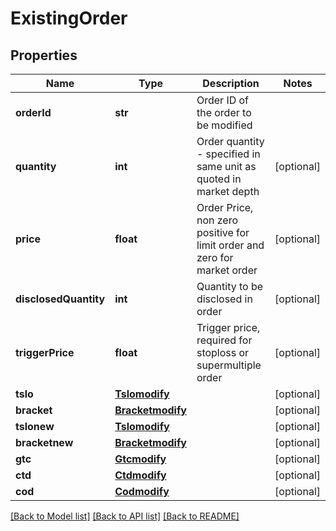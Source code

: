 # ExistingOrder

## Properties
Name | Type | Description | Notes
------------ | ------------- | ------------- | -------------
**orderId** | **str** | Order ID of the order to be modified | 
**quantity** | **int** | Order quantity - specified in same unit as quoted in market depth | [optional] 
**price** | **float** | Order Price, non zero positive for limit order and zero for market order | [optional] 
**disclosedQuantity** | **int** | Quantity to be disclosed in order | [optional] 
**triggerPrice** | **float** | Trigger price, required for stoploss or supermultiple order | [optional] 
**tslo** | [**Tslomodify**](Tslomodify.md) |  | [optional] 
**bracket** | [**Bracketmodify**](Bracketmodify.md) |  | [optional] 
**tslonew** | [**Tslomodify**](Tslomodify.md) |  | [optional] 
**bracketnew** | [**Bracketmodify**](Bracketmodify.md) |  | [optional] 
**gtc** | [**Gtcmodify**](Gtcmodify.md) |  | [optional] 
**ctd** | [**Ctdmodify**](Ctdmodify.md) |  | [optional] 
**cod** | [**Codmodify**](Codmodify.md) |  | [optional] 

[[Back to Model list]](../README.md#documentation-for-models) [[Back to API list]](../README.md#documentation-for-api-endpoints) [[Back to README]](../README.md)


